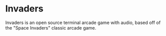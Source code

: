 # Invaders

Invaders is an open source terminal arcade game with audio, based off of the "Space Invaders" classic arcade game.
